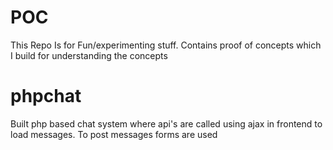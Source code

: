 # POC
This Repo Is for Fun/experimenting stuff. Contains proof of concepts which I build for understanding the concepts

# phpchat
Built php based chat system where api's are called using ajax in frontend to load messages. To post messages forms are used 

